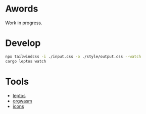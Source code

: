 # Awords
Work in progress.
# Develop
```sh
npx tailwindcss -i ./input.css -o ./style/output.css --watch
cargo leptos watch
```
# Tools
- [leptos](https://leptos.dev/)
- [orgwasm](https://github.com/ThePrimeagen/orgwasm)
- [icons](https://www.svgrepo.com/collection/lets-light-line-interface-icons/)
